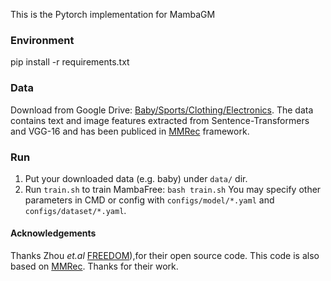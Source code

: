 This is the Pytorch implementation for MambaGM

### Environment

pip install -r requirements.txt

### Data

Download from Google Drive: [Baby/Sports/Clothing/Electronics](https://drive.google.com/drive/folders/13cBy1EA_saTUuXxVllKgtfci2A09jyaG).
The data contains text and image features extracted from Sentence-Transformers and VGG-16 and has been publiced in [MMRec](https://github.com/enoche/MMRec) framework.

### Run

1. Put your downloaded data (e.g. baby) under `data/` dir.
2. Run `train.sh` to train MambaFree:
  `bash train.sh`
You may specify other parameters in CMD or config with `configs/model/*.yaml` and `configs/dataset/*.yaml`.

#### Acknowledgements

Thanks Zhou _et.al_ [FREEDOM](https://github.com/enoche/FREEDOM)),for their open source code.
This code is also based on [MMRec](https://github.com/enoche/MMRec). Thanks for their work.
